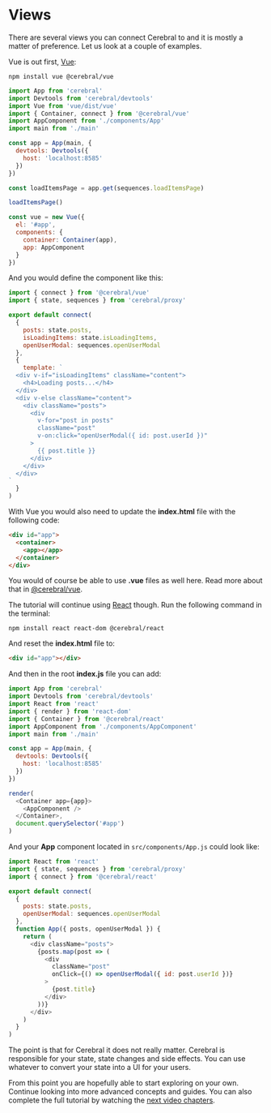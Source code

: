 # Views

There are several views you can connect Cerebral to and it is mostly a matter of preference. Let us look at a couple of examples.

Vue is out first, [Vue](https://vuejs.org/):

`npm install vue @cerebral/vue`

```js
import App from 'cerebral'
import Devtools from 'cerebral/devtools'
import Vue from 'vue/dist/vue'
import { Container, connect } from '@cerebral/vue'
import AppComponent from './components/App'
import main from './main'

const app = App(main, {
  devtools: Devtools({
    host: 'localhost:8585'
  })
})

const loadItemsPage = app.get(sequences.loadItemsPage)

loadItemsPage()

const vue = new Vue({
  el: '#app',
  components: {
    container: Container(app),
    app: AppComponent
  }
})
```

And you would define the component like this:

```js
import { connect } from '@cerebral/vue'
import { state, sequences } from 'cerebral/proxy'

export default connect(
  {
    posts: state.posts,
    isLoadingItems: state.isLoadingItems,
    openUserModal: sequences.openUserModal
  },
  {
    template: `
  <div v-if="isLoadingItems" className="content">
    <h4>Loading posts...</h4>
  </div>
  <div v-else className="content">
    <div className="posts">
      <div
        v-for="post in posts"
        className="post"
        v-on:click="openUserModal({ id: post.userId })"
      >
        {{ post.title }}
      </div>
    </div>
  </div>
`
  }
)
```

With Vue you would also need to update the **index.html** file with the following code:

```html
<div id="app">
  <container>
    <app></app>
  </container>
</div>
```

You would of course be able to use **.vue** files as well here. Read more about that in [@cerebral/vue](/views/vue.html).

The tutorial will continue using [React](https://reactjs.org/) though. Run the following command in the terminal:

`npm install react react-dom @cerebral/react`

And reset the **index.html** file to:

```html
<div id="app"></div>
```

And then in the root **index.js** file you can add:

```js
import App from 'cerebral'
import Devtools from 'cerebral/devtools'
import React from 'react'
import { render } from 'react-dom'
import { Container } from '@cerebral/react'
import AppComponent from './components/AppComponent'
import main from './main'

const app = App(main, {
  devtools: Devtools({
    host: 'localhost:8585'
  })
})

render(
  <Container app={app}>
    <AppComponent />
  </Container>,
  document.querySelector('#app')
)
```

And your **App** component located in `src/components/App.js` could look like:

```js
import React from 'react'
import { state, sequences } from 'cerebral/proxy'
import { connect } from '@cerebral/react'

export default connect(
  {
    posts: state.posts,
    openUserModal: sequences.openUserModal
  },
  function App({ posts, openUserModal }) {
    return (
      <div className="posts">
        {posts.map(post => (
          <div
            className="post"
            onClick={() => openUserModal({ id: post.userId })}
          >
            {post.title}
          </div>
        ))}
      </div>
    )
  }
)
```

The point is that for Cerebral it does not really matter. Cerebral is responsible for your state, state changes and side effects. You can use whatever to convert your state into a UI for your users.

From this point you are hopefully able to start exploring on your own. Continue looking into more advanced concepts and guides. You can also complete the full tutorial by watching the [next video chapters]().
